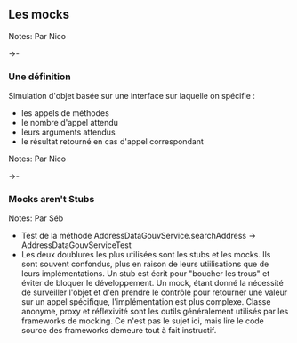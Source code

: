 ## Les mocks

Notes:
Par Nico

->-

### Une définition

Simulation d'objet basée sur une interface sur laquelle on spécifie :

* les appels de méthodes <!-- .element: class="fragment" -->
* le nombre d'appel attendu <!-- .element: class="fragment" -->
* leurs arguments attendus <!-- .element: class="fragment" -->
* le résultat retourné en cas d'appel correspondant <!-- .element: class="fragment" -->

Notes:
Par Nico

->-

### Mocks aren't Stubs

Notes:
Par Séb
* Test de la méthode AddressDataGouvService.searchAddress -> AddressDataGouvServiceTest
* Les deux doublures les plus utilisées sont les stubs et les mocks. Ils sont souvent confondus, plus en raison de leurs utiilisations que de leurs implémentations. Un stub est écrit pour "boucher les trous" et éviter de bloquer le développement. Un mock, étant donné la nécessité de surveiller l'objet et d'en prendre le contrôle pour retourner une valeur sur un appel spécifique, l'implémentation est plus complexe. Classe anonyme, proxy et réflexivité sont les outils généralement utilisés par les frameworks de mocking. Ce n'est pas le sujet ici, mais lire le code source des frameworks demeure tout à fait instructif.